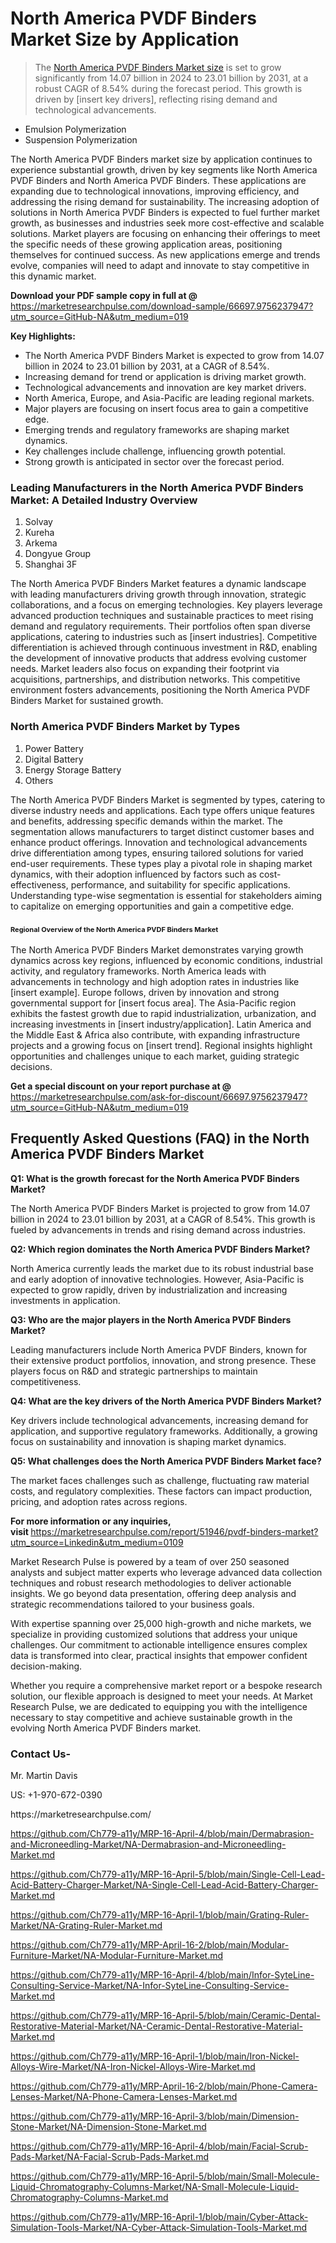 <h1>North America PVDF Binders Market&nbsp;Size by Application</h1><blockquote><p>The <a href="https://marketresearchpulse.com/download-sample/66697.9756237947?utm_source=GitHub-NA&amp;utm_medium=019">North America PVDF Binders Market size</a> is set to grow significantly from 14.07 billion in 2024 to 23.01 billion by 2031, at a robust CAGR of 8.54% during the forecast period. This growth is driven by [insert key drivers], reflecting rising demand and technological advancements.</p></blockquote><ul><li>Emulsion Polymerization<li> Suspension Polymerization</li></ul><p>The North America PVDF Binders market size by application continues to experience substantial growth, driven by key segments like North America PVDF Binders and North America PVDF Binders. These applications are expanding due to technological innovations, improving efficiency, and addressing the rising demand for sustainability. The increasing adoption of solutions in North America PVDF Binders is expected to fuel further market growth, as businesses and industries seek more cost-effective and scalable solutions. Market players are focusing on enhancing their offerings to meet the specific needs of these growing application areas, positioning themselves for continued success. As new applications emerge and trends evolve, companies will need to adapt and innovate to stay competitive in this dynamic market.</p><p><strong>Download your PDF sample copy in full at @ </strong><a href="https://marketresearchpulse.com/download-sample/66697.9756237947?utm_source=GitHub-NA&amp;utm_medium=019">https://marketresearchpulse.com/download-sample/66697.9756237947?utm_source=GitHub-NA&amp;utm_medium=019</a></p><p><strong>Key Highlights: </strong></p><ul><li>The North America PVDF Binders Market is expected to grow from 14.07 billion in 2024 to 23.01 billion by 2031, at a CAGR of 8.54%.</li><li>Increasing demand for trend or application is driving market growth.</li><li>Technological advancements and innovation are key market drivers.</li><li>North America, Europe, and Asia-Pacific are leading regional markets.</li><li>Major players are focusing on insert focus area to gain a competitive edge.</li><li>Emerging trends and regulatory frameworks are shaping market dynamics.</li><li>Key challenges include challenge, influencing growth potential.</li><li>Strong growth is anticipated in sector over the forecast period.</li></ul><h3>Leading Manufacturers in the North America PVDF Binders Market: A Detailed Industry Overview</h3><ol><li>Solvay</li><li>Kureha</li><li>Arkema</li><li>Dongyue Group</li><li>Shanghai 3F</li></ol><div class="flex max-w-full flex-col flex-grow"><div class="min-h-8 text-message flex w-full flex-col items-end gap-2 whitespace-normal break-words [.text-message+&amp;]:mt-5" dir="auto" data-message-author-role="assistant" data-message-id="fd8432e4-4910-450d-b182-61b7bfb0a01f" data-message-model-slug="gpt-4o"><div class="flex w-full flex-col gap-1 empty:hidden first:pt-[3px]"><div class="markdown prose w-full break-words dark:prose-invert light"><p>The North America PVDF Binders Market features a dynamic landscape with leading manufacturers driving growth through innovation, strategic collaborations, and a focus on emerging technologies. Key players leverage advanced production techniques and sustainable practices to meet rising demand and regulatory requirements. Their portfolios often span diverse applications, catering to industries such as [insert industries]. Competitive differentiation is achieved through continuous investment in R&amp;D, enabling the development of innovative products that address evolving customer needs. Market leaders also focus on expanding their footprint via acquisitions, partnerships, and distribution networks. This competitive environment fosters advancements, positioning the North America PVDF Binders Market for sustained growth.</p></div></div></div></div><h3>North America PVDF Binders Market by Types</h3><ol><li>Power Battery<li> Digital Battery<li> Energy Storage Battery<li> Others</li></ol><div class="flex max-w-full flex-col flex-grow"><div class="min-h-8 text-message flex w-full flex-col items-end gap-2 whitespace-normal break-words [.text-message+&amp;]:mt-5" dir="auto" data-message-author-role="assistant" data-message-id="084470be-0bb7-4664-bddf-5156b4f41249" data-message-model-slug="gpt-4o-mini"><div class="flex w-full flex-col gap-1 empty:hidden first:pt-[3px]"><div class="markdown prose w-full break-words dark:prose-invert light"><p>The North America PVDF Binders Market is segmented by types, catering to diverse industry needs and applications. Each type offers unique features and benefits, addressing specific demands within the market. The segmentation allows manufacturers to target distinct customer bases and enhance product offerings. Innovation and technological advancements drive differentiation among types, ensuring tailored solutions for varied end-user requirements. These types play a pivotal role in shaping market dynamics, with their adoption influenced by factors such as cost-effectiveness, performance, and suitability for specific applications. Understanding type-wise segmentation is essential for stakeholders aiming to capitalize on emerging opportunities and gain a competitive edge.</p></div></div></div></div><h3><span style="font-size: 11px;">Regional Overview of the North America PVDF Binders Market</span></h3><div class="flex max-w-full flex-col flex-grow"><div class="min-h-8 text-message flex w-full flex-col items-end gap-2 whitespace-normal break-words [.text-message+&amp;]:mt-5" dir="auto" data-message-author-role="assistant" data-message-id="e9038762-ce64-4e30-91c9-9bd413514231" data-message-model-slug="gpt-4o-mini"><div class="flex w-full flex-col gap-1 empty:hidden first:pt-[3px]"><div class="markdown prose w-full break-words dark:prose-invert light"><p>The North America PVDF Binders Market demonstrates varying growth dynamics across key regions, influenced by economic conditions, industrial activity, and regulatory frameworks. North America leads with advancements in technology and high adoption rates in industries like [insert example]. Europe follows, driven by innovation and strong governmental support for [insert focus area]. The Asia-Pacific region exhibits the fastest growth due to rapid industrialization, urbanization, and increasing investments in [insert industry/application]. Latin America and the Middle East &amp; Africa also contribute, with expanding infrastructure projects and a growing focus on [insert trend]. Regional insights highlight opportunities and challenges unique to each market, guiding strategic decisions.</p></div></div></div></div><p><strong>Get a special discount on your report purchase at @ </strong><a href="https://marketresearchpulse.com/ask-for-discount/66697.9756237947?utm_source=GitHub-NA&amp;utm_medium=019">https://marketresearchpulse.com/ask-for-discount/66697.9756237947?utm_source=GitHub-NA&amp;utm_medium=019</a></p><h2>Frequently Asked Questions (FAQ) in the North America PVDF Binders Market</h2><p><strong>Q1: What is the growth forecast for the North America PVDF Binders Market?</strong></p><p>The North America PVDF Binders Market is projected to grow from 14.07 billion in 2024 to 23.01 billion by 2031, at a CAGR of 8.54%. This growth is fueled by advancements in trends and rising demand across industries.</p><p><strong>Q2: Which region dominates the North America PVDF Binders Market?</strong></p><p>North America currently leads the market due to its robust industrial base and early adoption of innovative technologies. However, Asia-Pacific is expected to grow rapidly, driven by industrialization and increasing investments in application.</p><p><strong>Q3: Who are the major players in the North America PVDF Binders Market?</strong></p><p>Leading manufacturers include North America PVDF Binders, known for their extensive product portfolios, innovation, and strong presence. These players focus on R&amp;D and strategic partnerships to maintain competitiveness.</p><p><strong>Q4: What are the key drivers of the North America PVDF Binders Market?</strong></p><p>Key drivers include technological advancements, increasing demand for application, and supportive regulatory frameworks. Additionally, a growing focus on sustainability and innovation is shaping market dynamics.</p><p><strong>Q5: What challenges does the North America PVDF Binders Market face?</strong></p><p>The market faces challenges such as challenge, fluctuating raw material costs, and regulatory complexities. These factors can impact production, pricing, and adoption rates across regions.</p><p><strong>For more information or any inquiries, visit&nbsp;</strong><a href="https://marketresearchpulse.com/report/51946/pvdf-binders-market?utm_source=Linkedin&utm_medium=0109">https://marketresearchpulse.com/report/51946/pvdf-binders-market?utm_source=Linkedin&utm_medium=0109</a></p><p>Market Research Pulse is powered by a team of over 250 seasoned analysts and subject matter experts who leverage advanced data collection techniques and robust research methodologies to deliver actionable insights. We go beyond data presentation, offering deep analysis and strategic recommendations tailored to your business goals.</p><p>With expertise spanning over 25,000 high-growth and niche markets, we specialize in providing customized solutions that address your unique challenges. Our commitment to actionable intelligence ensures complex data is transformed into clear, practical insights that empower confident decision-making.</p><p>Whether you require a comprehensive market report or a bespoke research solution, our flexible approach is designed to meet your needs. At Market Research Pulse, we are dedicated to equipping you with the intelligence necessary to stay competitive and achieve sustainable growth in the evolving North America PVDF Binders market.</p><h3><strong>Contact Us-</strong></h3><p>Mr. Martin Davis</p><p>US: +1-970-672-0390</p><p>https://marketresearchpulse.com/</p><p><a href="https://github.com/Ch779-a11y/MRP-16-April-4/blob/main/Dermabrasion-and-Microneedling-Market/NA-Dermabrasion-and-Microneedling-Market.md">https://github.com/Ch779-a11y/MRP-16-April-4/blob/main/Dermabrasion-and-Microneedling-Market/NA-Dermabrasion-and-Microneedling-Market.md</a></p><p><a href="https://github.com/Ch779-a11y/MRP-16-April-5/blob/main/Single-Cell-Lead-Acid-Battery-Charger-Market/NA-Single-Cell-Lead-Acid-Battery-Charger-Market.md">https://github.com/Ch779-a11y/MRP-16-April-5/blob/main/Single-Cell-Lead-Acid-Battery-Charger-Market/NA-Single-Cell-Lead-Acid-Battery-Charger-Market.md</a></p><p><a href="https://github.com/Ch779-a11y/MRP-16-April-1/blob/main/Grating-Ruler-Market/NA-Grating-Ruler-Market.md">https://github.com/Ch779-a11y/MRP-16-April-1/blob/main/Grating-Ruler-Market/NA-Grating-Ruler-Market.md</a></p><p><a href="https://github.com/Ch779-a11y/MRP-April-16-2/blob/main/Modular-Furniture-Market/NA-Modular-Furniture-Market.md">https://github.com/Ch779-a11y/MRP-April-16-2/blob/main/Modular-Furniture-Market/NA-Modular-Furniture-Market.md</a></p><p><a href="https://github.com/Ch779-a11y/MRP-16-April-4/blob/main/Infor-SyteLine-Consulting-Service-Market/NA-Infor-SyteLine-Consulting-Service-Market.md">https://github.com/Ch779-a11y/MRP-16-April-4/blob/main/Infor-SyteLine-Consulting-Service-Market/NA-Infor-SyteLine-Consulting-Service-Market.md</a></p><p><a href="https://github.com/Ch779-a11y/MRP-16-April-5/blob/main/Ceramic-Dental-Restorative-Material-Market/NA-Ceramic-Dental-Restorative-Material-Market.md">https://github.com/Ch779-a11y/MRP-16-April-5/blob/main/Ceramic-Dental-Restorative-Material-Market/NA-Ceramic-Dental-Restorative-Material-Market.md</a></p><p><a href="https://github.com/Ch779-a11y/MRP-16-April-1/blob/main/Iron-Nickel-Alloys-Wire-Market/NA-Iron-Nickel-Alloys-Wire-Market.md">https://github.com/Ch779-a11y/MRP-16-April-1/blob/main/Iron-Nickel-Alloys-Wire-Market/NA-Iron-Nickel-Alloys-Wire-Market.md</a></p><p><a href="https://github.com/Ch779-a11y/MRP-April-16-2/blob/main/Phone-Camera-Lenses-Market/NA-Phone-Camera-Lenses-Market.md">https://github.com/Ch779-a11y/MRP-April-16-2/blob/main/Phone-Camera-Lenses-Market/NA-Phone-Camera-Lenses-Market.md</a></p><p><a href="https://github.com/Ch779-a11y/MRP-16-April-3/blob/main/Dimension-Stone-Market/NA-Dimension-Stone-Market.md">https://github.com/Ch779-a11y/MRP-16-April-3/blob/main/Dimension-Stone-Market/NA-Dimension-Stone-Market.md</a></p><p><a href="https://github.com/Ch779-a11y/MRP-16-April-4/blob/main/Facial-Scrub-Pads-Market/NA-Facial-Scrub-Pads-Market.md">https://github.com/Ch779-a11y/MRP-16-April-4/blob/main/Facial-Scrub-Pads-Market/NA-Facial-Scrub-Pads-Market.md</a></p><p><a href="https://github.com/Ch779-a11y/MRP-16-April-5/blob/main/Small-Molecule-Liquid-Chromatography-Columns-Market/NA-Small-Molecule-Liquid-Chromatography-Columns-Market.md">https://github.com/Ch779-a11y/MRP-16-April-5/blob/main/Small-Molecule-Liquid-Chromatography-Columns-Market/NA-Small-Molecule-Liquid-Chromatography-Columns-Market.md</a></p><p><a href="https://github.com/Ch779-a11y/MRP-16-April-1/blob/main/Cyber-Attack-Simulation-Tools-Market/NA-Cyber-Attack-Simulation-Tools-Market.md">https://github.com/Ch779-a11y/MRP-16-April-1/blob/main/Cyber-Attack-Simulation-Tools-Market/NA-Cyber-Attack-Simulation-Tools-Market.md</a></p>
